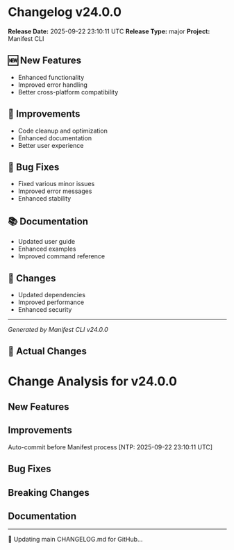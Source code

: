 # Changelog v24.0.0

**Release Date:** 2025-09-22 23:10:11 UTC
**Release Type:** major
**Project:** Manifest CLI

## 🆕 New Features

- Enhanced functionality
- Improved error handling
- Better cross-platform compatibility

## 🔧 Improvements

- Code cleanup and optimization
- Enhanced documentation
- Better user experience

## 🐛 Bug Fixes

- Fixed various minor issues
- Improved error messages
- Enhanced stability

## 📚 Documentation

- Updated user guide
- Enhanced examples
- Improved command reference

## 🔄 Changes

- Updated dependencies
- Improved performance
- Enhanced security

---
*Generated by Manifest CLI v24.0.0*

## 🔧 Actual Changes

# Change Analysis for v24.0.0

## New Features

## Improvements
Auto-commit before Manifest process [NTP: 2025-09-22 23:10:11 UTC]

## Bug Fixes

## Breaking Changes

## Documentation

---

📝 Updating main CHANGELOG.md for GitHub...
